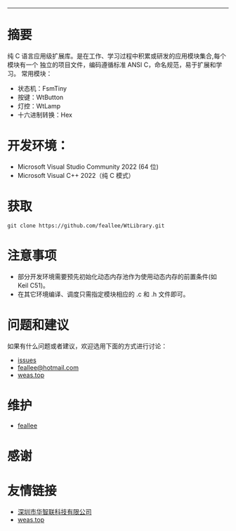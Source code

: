 ****************************************************************************
# 摘要

纯 C 语言应用级扩展库。是在工作、学习过程中积累或研发的应用模块集合,每个模块有一个
独立的项目文件，编码遵循标准 ANSI C，命名规范，易于扩展和学习。
常用模块：
- 状态机：FsmTiny
- 按键：WtButton
- 灯控：WtLamp
- 十六进制转换：Hex
# 开发环境：
- Microsoft Visual Studio Community 2022 (64 位)
- Microsoft Visual C++ 2022（纯 C 模式）

# 获取

```SHELL
git clone https://github.com/feallee/WtLibrary.git 
```
# 注意事项

- 部分开发环境需要预先初始化动态内存池作为使用动态内存的前置条件(如 Keil C51)。
- 在其它环境编译、调度只需指定模块相应的 .c 和 .h 文件即可。

# 问题和建议

如果有什么问题或者建议，欢迎选用下面的方式进行讨论：
- [issues](https://github.com/feallee/WtLibrary/issues)
- [feallee@hotmail.com](mailto://feallee@hotmail.com) 
- [weas.top](https://www.weas.top)

# 维护
 
- [feallee](https://github.com/feallee)

# 感谢



# 友情链接

- [深圳市华智联科技有限公司](https://www.szhzlkj.com/)
- [weas.top](https://www.weas.top)
